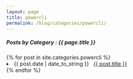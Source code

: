 ```yaml
---
layout: page
title: powercli
permalink: /blog/categories/powercli/
---
```


<h5> Posts by Category : {{ page.title }} </h5>

<div class="card">
{% for post in site.categories.powercli %}
 <li class="category-posts"><span>{{ post.date | date_to_string }}</span> &nbsp; <a href="{{ post.url }}">{{ post.title }}</a></li>
{% endfor %}
</div>